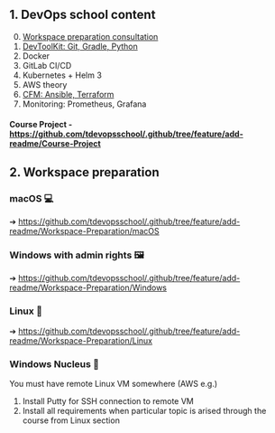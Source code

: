 ## 1. DevOps school content
0. [Workspace preparation consultation](https://github.com/tdevopsschool/.github/tree/feature/add-readme/Workspace-Preparation)
1. [DevToolKit: Git, Gradle, Python](https://github.com/tdevopsschool/1-DevToolKit)
2. Docker
3. GitLab CI/CD
4. Kubernetes + Helm 3
5. AWS theory
6. [CFM: Ansible, Terraform](https://github.com/tdevopsschool/6-CFM)
7. Monitoring: Prometheus, Grafana

#### Course Project - https://github.com/tdevopsschool/.github/tree/feature/add-readme/Course-Project

## 2. Workspace preparation
### macOS 💻
➔ https://github.com/tdevopsschool/.github/tree/feature/add-readme/Workspace-Preparation/macOS

### Windows with admin rights 🖼
➔ https://github.com/tdevopsschool/.github/tree/feature/add-readme/Workspace-Preparation/Windows 

### Linux 🐧
➔ https://github.com/tdevopsschool/.github/tree/feature/add-readme/Workspace-Preparation/Linux

### Windows Nucleus 🤷
You must have remote Linux VM somewhere (AWS e.g.)
1. Install Putty for SSH connection to remote VM
2. Install all requirements when particular topic is arised through the course from Linux section
